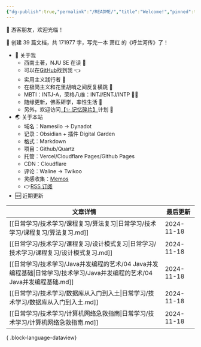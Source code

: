 ```yaml
---
{"dg-publish":true,"permalink":"/README/","title":"Welcome!","pinned":true,"tags":["home","gardenEntry"],"noteIcon":"1","created":"2023-07-14T17:22:00.770+08:00","updated":"2024-11-13T20:41:48.662+08:00"}
---
```


👋 游客朋友，欢迎光临！

<p><span>👏 创建 39 篇文档，共 171977 字，写完一本 萧红 的《呼兰河传》了！</span></p>

- 🤔 关于我
  - 西南土著，NJU SE 在读 📖
  - 可以在[GitHub](https://github.com/XR-Y)找到我 👈
  - 实用主义践行者 🙌
  - 在极简主义和花里胡哨之间反复横跳 🤹
  - MBTI：INTJ-A，荣格八维：INTJ/ENTJ/INTP 🙋‍♂️
  - 随缘更新，佛系研学，率性生活 🎉
  - 另外，欢迎访问[【✨ 记忆碎片】](https://memos.xryuu.com)计划 👀
- 🌏 关于本站
  - 域名：Namesilo → Dynadot
  - 记录：Obsidian + 插件 Digital Garden
  - 格式：Markdown
  - 项目：Github/Quartz
  - 托管：Vercel/Cloudflare Pages/Github Pages
  - CDN：Cloudflare
  - 评论：Waline → Twikoo
  - 灵感收集：[Memos](https://usememos.com/)
  - 👉[RSS 订阅](https://xryuu.com/feed.xml)
- 🆕 近期更新

| 文章详情                                                                               | 最后更新       |
| ---------------------------------------------------------------------------------- | ---------- |
| [[日常学习/技术学习/课程复习/算法复习\|日常学习/技术学习/课程复习/算法复习.md]]                                 | 2024-11-18 |
| [[日常学习/技术学习/课程复习/设计模式复习\|日常学习/技术学习/课程复习/设计模式复习.md]]                             | 2024-11-18 |
| [[日常学习/技术学习/Java并发编程的艺术/04 Java并发编程基础\|日常学习/技术学习/Java并发编程的艺术/04 Java并发编程基础.md]] | 2024-11-18 |
| [[日常学习/技术学习/数据库从入门到入土\|日常学习/技术学习/数据库从入门到入土.md]]                                 | 2024-11-18 |
| [[日常学习/技术学习/计算机网络急救指南\|日常学习/技术学习/计算机网络急救指南.md]]                                 | 2024-11-18 |

{ .block-language-dataview}
